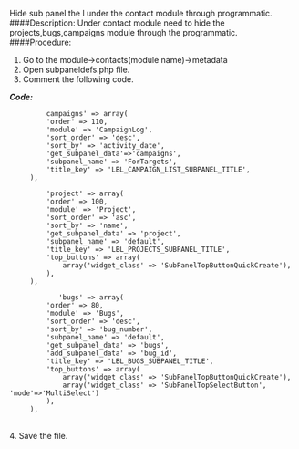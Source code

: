 Hide sub panel the l under the contact module through programmatic.
####Description:
Under contact module need to hide the projects,bugs,campaigns  module through the programmatic.
####Procedure: 
1.	Go to the module->contacts(module name)->metadata<br />
2.	Open subpaneldefs.php  file.<br />
3.	Comment the following code.<br />

**_Code:_**

```
         campaigns' => array(
   		 'order' => 110,
   		 'module' => 'CampaignLog',
   		 'sort_order' => 'desc',
   		 'sort_by' => 'activity_date',
   		 'get_subpanel_data'=>'campaigns',
   		 'subpanel_name' => 'ForTargets',
   		 'title_key' => 'LBL_CAMPAIGN_LIST_SUBPANEL_TITLE',
   	 ),

         'project' => array(
   		 'order' => 100,
   		 'module' => 'Project',
   		 'sort_order' => 'asc',
   		 'sort_by' => 'name',
   		 'get_subpanel_data' => 'project',
   		 'subpanel_name' => 'default',
   		 'title_key' => 'LBL_PROJECTS_SUBPANEL_TITLE',
   		 'top_buttons' => array(
   			 array('widget_class' => 'SubPanelTopButtonQuickCreate'),
   		 ),   		 
   	 ),

            'bugs' => array(
   		 'order' => 80,
   		 'module' => 'Bugs',
   		 'sort_order' => 'desc',
   		 'sort_by' => 'bug_number',
   		 'subpanel_name' => 'default',
   		 'get_subpanel_data' => 'bugs',
   		 'add_subpanel_data' => 'bug_id',
   		 'title_key' => 'LBL_BUGS_SUBPANEL_TITLE',
   		 'top_buttons' => array(
   			 array('widget_class' => 'SubPanelTopButtonQuickCreate'),
   			 array('widget_class' => 'SubPanelTopSelectButton', 'mode'=>'MultiSelect')
   		 ),
   	 ),
```

<br /> 4. Save the file.


